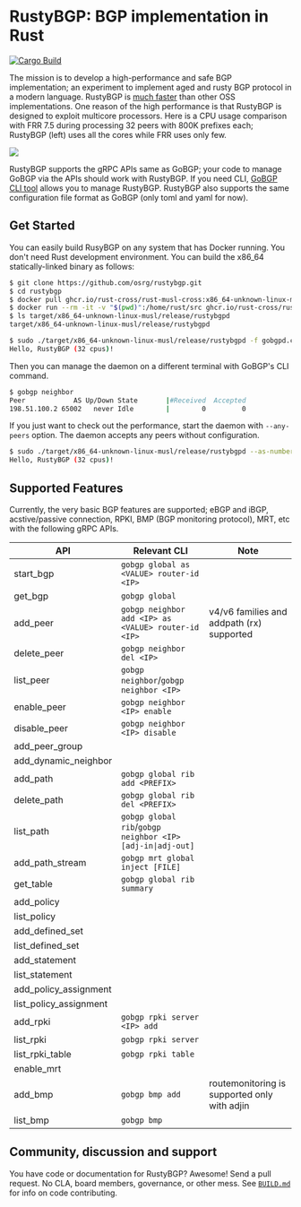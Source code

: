 # RustyBGP: BGP implementation in Rust

[![Cargo Build](https://github.com/xchikux/rustybgp/actions/workflows/rust.yml/badge.svg?event=push)](https://github.com/xchikux/rustybgp/actions/workflows/rust.yml)

The mission is to develop a high-performance and safe BGP implementation; an experiment to implement aged and rusty BGP protocol in a modern language. RustyBGP is [much faster](https://elegantnetwork.github.io/posts/bgp-perf5-1000-internet-neighbors/) than other OSS implementations. One reason of the high performance is that RustyBGP is designed to exploit multicore processors. Here is a CPU usage comparison with FRR 7.5 during processing 32 peers with 800K prefixes each; RustyBGP (left) uses all the cores while FRR uses only few.

![](.github/assets/htop.gif)

RustyBGP supports the gRPC APIs same as GoBGP; your code to manage GoBGP via the APIs should work with RustyBGP. If you need CLI, [GoBGP CLI tool](https://github.com/osrg/gobgp/releases/tag/v3.0.0) allows you to manage RustyBGP. RustyBGP also supports the same configuration file format as GoBGP (only toml and yaml for now).

## Get Started

You can easily build RusyBGP on any system that has Docker running. You don't need Rust development environment. You can build the x86_64 statically-linked binary as follows:

```bash
$ git clone https://github.com/osrg/rustybgp.git
$ cd rustybgp
$ docker pull ghcr.io/rust-cross/rust-musl-cross:x86_64-unknown-linux-musl
$ docker run --rm -it -v "$(pwd)":/home/rust/src ghcr.io/rust-cross/rust-musl-cross:x86_64-unknown-linux-musl cargo build --release
$ ls target/x86_64-unknown-linux-musl/release/rustybgpd
target/x86_64-unknown-linux-musl/release/rustybgpd
```

```bash
$ sudo ./target/x86_64-unknown-linux-musl/release/rustybgpd -f gobgpd.conf
Hello, RustyBGP (32 cpus)!
```

Then you can manage the daemon on a different terminal with GoBGP's CLI command.

```bash
$ gobgp neighbor
Peer            AS Up/Down State       |#Received  Accepted
198.51.100.2 65002   never Idle        |        0         0
```

If you just want to check out the performance, start the daemon with `--any-peers` option. The daemon accepts any peers without configuration.

```bash
$ sudo ./target/x86_64-unknown-linux-musl/release/rustybgpd --as-number 65001 --router-id 203.0.113.1 --any-peers
Hello, RustyBGP (32 cpus)!
```

## Supported Features

Currently, the very basic BGP features are supported; eBGP and iBGP, acstive/passive connection, RPKI, BMP (BGP monitoring protocol), MRT, etc with the following gRPC APIs.

| API                    | Relevant CLI                                               | Note                                         |
| ---------------------- | ---------------------------------------------------------- | -------------------------------------------- |
| start_bgp              | `gobgp global as <VALUE> router-id <IP>`                   |                                              |
| get_bgp                | `gobgp global`                                             |                                              |
| add_peer               | `gobgp neighbor add <IP> as <VALUE> router-id <IP>`        | v4/v6 families and addpath (rx) supported    |
| delete_peer            | `gobgp neighbor del <IP>`                                  |                                              |
| list_peer              | `gobgp neighbor`/`gobgp neighbor <IP>`                     |                                              |
| enable_peer            | `gobgp neighbor <IP> enable`                               |                                              |
| disable_peer           | `gobgp neighbor <IP> disable`                              |                                              |
| add_peer_group         |                                                            |                                              |
| add_dynamic_neighbor   |                                                            |                                              |
| add_path               | `gobgp global rib add <PREFIX>`                            |                                              |
| delete_path            | `gobgp global rib del <PREFIX>`                            |                                              |
| list_path              | `gobgp global rib`/`gobgp neighbor <IP> [adj-in\|adj-out]` |                                              |
| add_path_stream        | `gobgp mrt global inject [FILE]`                           |                                              |
| get_table              | `gobgp global rib summary`                                 |                                              |
| add_policy             |                                                            |                                              |
| list_policy            |                                                            |                                              |
| add_defined_set        |                                                            |                                              |
| list_defined_set       |                                                            |                                              |
| add_statement          |                                                            |                                              |
| list_statement         |                                                            |                                              |
| add_policy_assignment  |                                                            |                                              |
| list_policy_assignment |                                                            |                                              |
| add_rpki               | `gobgp rpki server <IP> add`                               |                                              |
| list_rpki              | `gobgp rpki server`                                        |                                              |
| list_rpki_table        | `gobgp rpki table`                                         |                                              |
| enable_mrt             |                                                            |                                              |
| add_bmp                | `gobgp bmp add`                                            | routemonitoring is supported only with adjin |
| list_bmp               | `gobgp bmp`                                                |                                              |

## Community, discussion and support

You have code or documentation for RustyBGP? Awesome! Send a pull request. No CLA, board members, governance, or other mess. See [`BUILD.md`](BUILD.md) for info on code contributing.
